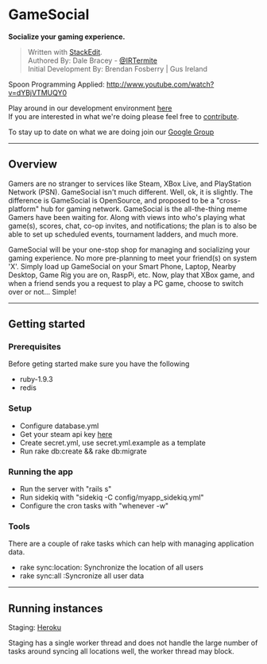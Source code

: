 GameSocial
==

**Socialize your gaming experience.**

> Written with [StackEdit](http://benweet.github.io/stackedit/).  
> Authored By: Dale Bracey - [@IRTermite](https://twitter.com/IRTermite)  
> Initial Development By: Brendan Fosberry | Gus Ireland

Spoon Programming Applied: http://www.youtube.com/watch?v=dYBjVTMUQY0

Play around in our development environment [here](http://dev-gamesocial.herokuapp.com/)   
If you are interested in what we're doing please feel free to [contribute](https://github.com/bfosberry/GameSocial/wiki/Contributing).

To stay up to date on what we are doing join our [Google Group](https://groups.google.com/forum/#!forum/hackgamesocial)  

----


## Overview

Gamers are no stranger to services like Steam, XBox Live, and PlayStation Network (PSN).  GameSocial isn't much different.  Well, ok, it is slightly.  The difference is GameSocial is OpenSource, and proposed to be a "cross-platform" hub for gaming network.  GameSocial is the all-the-thing meme Gamers have been waiting for.  Along with views into who's playing what game(s), scores, chat, co-op invites, and notifications; the plan is to also be able to set up scheduled events, tournament ladders, and much more.

GameSocial will be your one-stop shop for managing and socializing your gaming experience.  No more pre-planning to meet your friend(s) on system 'X'.  Simply load up GameSocial on your Smart Phone, Laptop, Nearby Desktop, Game Rig you are on, RaspPi, etc.  Now, play that XBox game, and when a friend sends you a request to play a PC game, choose to switch over or not...  Simple!

----

## Getting started

### Prerequisites

Before geting started make sure you have the following

* ruby-1.9.3
* redis

### Setup

* Configure database.yml
* Get your steam api key [here](http://steamcommunity.com/dev/apikey)
* Create secret.yml, use secret.yml.example as a template
* Run rake db:create && rake db:migrate

### Running the app

* Run the server with "rails s"
* Run sidekiq with "sidekiq -C config/myapp_sidekiq.yml"
* Configure the cron tasks with "whenever -w"

### Tools

There are a couple of rake tasks which can help with managing application data.

* rake sync:location: Synchronize the location of all users
* rake sync:all :Syncronize all user data

----

## Running instances

Staging: [Heroku](http://dev-gamesocial.herokuapp.com/)
 
 Staging has a single worker thread and does not handle the large number of tasks around syncing all locations well, the worker thread may block.
